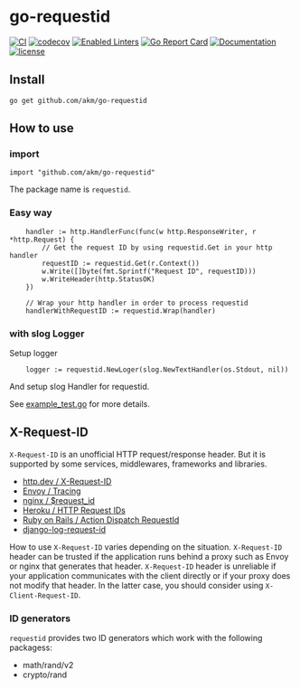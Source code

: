 # go-requestid

[![CI](https://github.com/akm/go-requestid/actions/workflows/ci.yml/badge.svg)](https://github.com/akm/go-requestid/actions/workflows/ci.yml)
[![codecov](https://codecov.io/github/akm/go-requestid/graph/badge.svg?token=9BcanbSLut)](https://codecov.io/github/akm/go-requestid)
[![Enabled Linters](https://img.shields.io/badge/dynamic/yaml?url=https%3A%2F%2Fraw.githubusercontent.com%2Fakm%2Fgo-requestid%2Frefs%2Fheads%2Fmain%2F.project.yaml&query=%24.linters&label=enabled%20linters&color=%2317AFC2)](.golangci.yml)
[![Go Report Card](https://goreportcard.com/badge/github.com/akm/go-requestid)](https://goreportcard.com/report/github.com/akm/go-requestid)
[![Documentation](https://img.shields.io/badge/go.dev-reference-007d9c?logo=go&logoColor=white&style=flat-square)](https://pkg.go.dev/github.com/akm/go-requestid)
[![license](https://img.shields.io/github/license/akm/go-requestid)](./LICENSE)

## Install

```shell
go get github.com/akm/go-requestid
```

## How to use

### import

```golang
import "github.com/akm/go-requestid"
```

The package name is `requestid`.

### Easy way

```golang
    handler := http.HandlerFunc(func(w http.ResponseWriter, r *http.Request) {
        // Get the request ID by using requestid.Get in your http handler
        requestID := requestid.Get(r.Context())
		w.Write([]byte(fmt.Sprintf("Request ID", requestID)))
		w.WriteHeader(http.StatusOK)
	})

    // Wrap your http handler in order to process requestid
	handlerWithRequestID := requestid.Wrap(handler)
```

### with slog Logger

Setup logger

```golang
    logger := requestid.NewLoger(slog.NewTextHandler(os.Stdout, nil))
```

And setup slog Handler for requestid.

See [example_test.go](./example_test.go) for more details.

## X-Request-ID

`X-Request-ID` is an unofficial HTTP request/response header. But it is supported by some services, middlewares, frameworks and libraries.

- [http.dev / X-Request-ID](https://http.dev/x-request-id)
- [Envoy / Tracing](https://www.envoyproxy.io/docs/envoy/latest/intro/arch_overview/observability/tracing)
- [nginx / $request_id](https://nginx.org/en/docs/http/ngx_http_core_module.html#var_request_id)
- [Heroku / HTTP Request IDs](https://devcenter.heroku.com/articles/http-request-id)
- [Ruby on Rails / Action Dispatch RequestId](https://api.rubyonrails.org/classes/ActionDispatch/RequestId.html)
- [django-log-request-id](https://github.com/dabapps/django-log-request-id)

How to use `X-Request-ID` varies depending on the situation.
`X-Request-ID` header can be trusted if the application runs behind a proxy such as Envoy or nginx that generates that header.
`X-Request-ID` header is unreliable if your application communicates with the client directly or if your proxy does not modify that header.
In the latter case, you should consider using `X-Client-Request-ID`.

### ID generators

`requestid` provides two ID generators which work with the following packagess:

- math/rand/v2
- crypto/rand
